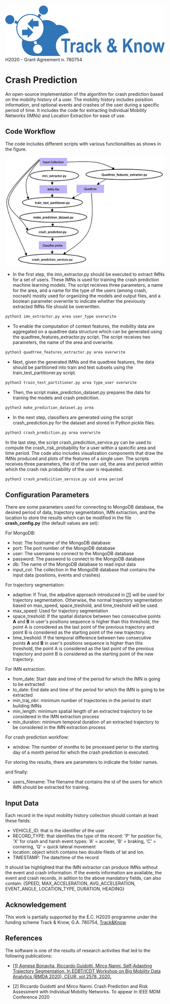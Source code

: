 ![Track and Know project](../EV_simulation/fig/tak.jpg "Track and Know project")
H2020 - Grant Agreement n. 780754

# Crash Prediction
An open-source implementation of the algorithm for crash prediction based on the mobility history of a user. The mobility history includes poisition information, and optional events and crashes of the user during a specific period of time. It includes the code for extracting Individual Mobility Networks (IMNs) and Location Extraction for ease of use.

## Code Workflow
The code includes different scripts with various functionalities as shows in the figure.

![Crash Prediction Workflow](./fig/crash_prediction_workflow.png "Crash Prediction Workflow")

* In the first step, the imn_extractor.py should be executed to extract IMNs for a set of users. These IMNs is used for training the crash prediction machine learning models. The script receives three parameters, a name for the area, and a name for the type of the users (among crash, nocrash) mostly used for organizing the models and output files, and a boolean parameter overwrite to indicate whether the previously extracted IMNs file should be overwritten.
```bash
python3 imn_extractor.py area user_type overwrite
```

* To enable the computation of context features, the mobility data are aggregated on a quadtree data structure which can be generated using the quadtree_features_extractor.py script. The script receives two parameters, the name of the area and overwrite.
```bash
python3 quadtree_features_extractor.py area overwrite
```

* Next, given the generated IMNs and the quadtree features, the data should be partitioned into train and test subsets using the train_test_partitioner.py script. 
```bash
python3 train_test_partitioner.py area type_user overwrite
```

* Then, the script make_prediction_dataset.py prepares the data for training the models and crash predicition.
```bash
python3 make_prediction_dataset.py area
```

* In the next step, classifiers are generated using the script crash_prediction.py for the dataset and stored in Python pickle files.
```bash
python3 crash_prediction.py area overwrite
```

In the last step, the script crash_predicition_service.py can be used to compute the crash_risk_probability for a user within a speicific area and time period. The code also includes visualization components that draw the IMNs produced and plots of the features of a single user. The scripts receives three parameters, the id of the user uid, the area and period within which the crash risk probability of the user is requested.
```bash
python3 crash_predicition_service.py uid area period
```

## Configuration Parameters
There are some parameters used for connecting to MongoDB database, the desired period of data, trajectory segmentation, IMN extraction, and the location to store the results which can be modified in the file **crash_config.py** (the default values are set):

For MongoDB:
* host: The hostname of the MongoDB database
* port: The port number of the MongoDB database
* user: The username to connect to the MongoDB database
* password: The password to connect to the MongoDB database
* db: The name of the MongoDB database to read input data
* input_col: The collection in the MongoDB database that contains the input data (positions, events and crashes)

For trajectory segmentation:
* adaptive: If True, the adpative approach introduced in [[1]](#1) will be used for trajectory segmentation. Otherwise, the normal trajectory segmentation based on max_speed, space_treshold, and time_treshold will be used.
* max_speed: Used for trajectory segmentation
* space_treshold: If the spatial distance between two consecutive points **A** and **B** in user's positions sequence is higher than this threshold, the point A is considered as the last point of the previous trajectory and point B is considered as the starting point of the new trajectory.
* time_treshold: If the temporal difference between two consecutive points **A** and **B** in user's positions sequence is higher than this threshold, the point A is considered as the last point of the previous trajectory and point B is considered as the starting point of the new trajectory.

For IMN extraction:
* from_date: Start date and time of the period for which the IMN is going to be extracted
* to_date: End date and time of the period for which the IMN is going to be extracted
* min_traj_nbr: minimum number of trajectories in the period to start building IMNs
* min_length: minimum spatial length of an extracted trajectory to be considered in the IMN extraction process
* min_duration: minimum temporal duration of an extracted trajectory to be considered in the IMN extraction process

For crash prediction workflow:
* window: The number of months to be processed perior to the starting day of a month period for which the crash prediction is executed.

For storing the results, there are parameters to indicate the folder names.

and finally:
* users_filename: The filename that contains the id of the users for which IMN should be extracted for training.


## Input Data
Each record in the input mobility history collection should contain at least these fields:
* VEHICLE_ID: that is the identifier of the user
* RECORD_TYPE: that identifies the type of the record: 'P' for position fix, 'X' for crash and harsh event types: 'A' = acceler, 'B' = braking, 'C' = cornering, 'Q' = quick lateral movement
* location: object which contains two double fileds of lat and lon.
* TIMESTAMP: The date/time of the record

It should be highlighted that the IMN extractor can produce IMNs without the event and crash information. If the events information are available, the event and crash records, in adition to the above mandatory fields, can also contain:
{SPEED, MAX_ACCELERATION, AVG_ACCELERATION, EVENT_ANGLE, LOCATION_TYPE, DURATION, HEADING}

## Acknowledgement
This work is partially supported by the E.C. H2020 programme under the funding scheme Track & Know, G.A. 780754, [Track&Know](https://trackandknowproject.eu)

## References
The software is one of the results of research activities that led to the following publications:

* [<div id="1">[1] Agnese Bonavita, Riccardo Guidotti, Mirco Nanni.
Self-Adapting Trajectory Segmentation.
In EDBT/ICDT Workshop on Big Mobility Data Analytics (BMDA 2020), CEUR, vol 2578, 2020.</div>](http://ceur-ws.org/Vol-2578/BMDA3.pdf)

* <div id="2">[2] Riccardo Guidotti and Mirco Nanni. Crash Prediction and Risk Assessment with Individual Mobility Networks. To appear In IEEE MDM Conference 2020</div>
